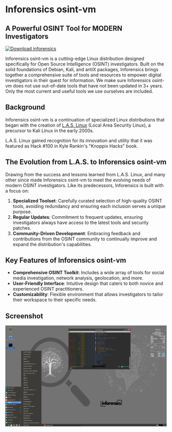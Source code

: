 # Inforensics osint-vm

## A Powerful OSINT Tool for MODERN Investigators

[![Download inforensics](https://a.fsdn.com/con/app/sf-download-button)](https://sourceforge.net/projects/inforensics/files/beta1/)

Inforensics osint-vm is a cutting-edge Linux distribution designed specifically for Open Source Intelligence (OSINT) investigators. Built on the solid foundations of Debian, Kali, and antiX packages, Inforensics brings together a comprehensive suite of tools and resources to empower digital investigators in their quest for information. We make sure Inforensics osint-vm does not use out-of-date tools that have not been updated in 3+ years. Only the most current and useful tools we use ourselves are included.

## Background

Inforensics osint-vm is a continuation of specialized Linux distributions that began with the creation of [L.A.S. Linux](https://distrowatch.com/table.php?distribution=las) (Local Area Security Linux), a precursor to Kali Linux in the early 2000s.

L.A.S. Linux gained recognition for its innovation and utility that it was featured as Hack #100 in Kyle Rankin's "Knoppix Hacks" book.

## The Evolution from L.A.S. to Inforensics osint-vm

Drawing from the success and lessons learned from L.A.S. Linux, and many other since made Inforensics osint-vm to meet the evolving needs of modern OSINT investigators. Like its predecessors, Inforensics is built with a focus on:

1. **Specialized Toolset**: Carefully curated selection of high-quality OSINT tools, avoiding redundancy and ensuring each inclusion serves a unique purpose.
2. **Regular Updates**: Commitment to frequent updates, ensuring investigators always have access to the latest tools and security patches.
3. **Community-Driven Development**: Embracing feedback and contributions from the OSINT community to continually improve and expand the distribution's capabilities.

## Key Features of Inforensics osint-vm

- **Comprehensive OSINT Toolkit**: Includes a wide array of tools for social media investigation, network analysis, geolocation, and more.
- **User-Friendly Interface**: Intuitive design that caters to both novice and experienced OSINT practitioners.
- **Customizability**: Flexible environment that allows investigators to tailor their workspace to their specific needs.

## Screenshot
![Inforensics OSINT-VM Desktop](https://github.com/Inforensics/osint-vm/blob/main/screenshots/apps-shell.png)
